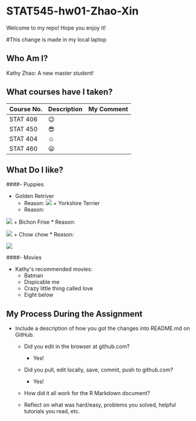 # STAT545-hw01-Zhao-Xin
Welcome to my repo! Hope you enjoy it!

#This change is made in my local laptop
## Who Am I?
Kathy Zhao: A new master student!

## What courses have I taken? 
|    **Course No.**    | **Description** | **My Comment** |
|----------------------|-----------------|----------------|
| STAT 406  | :wink: |
| STAT 450 | :sunglasses: |
| STAT 404 | :relaxed:  |
| STAT 460 | :frowning:  |

## What Do I like?
####- Puppies

   + Golden Retriver
     * Reason: 
 ![](https://media.tenor.com/images/0403771d377938e7307a129b99cf0a3b/tenor.gif)
    + Yorkshire Terrier
     * Reason:
    
![](https://68.media.tumblr.com/26166f7215d0bcad8eda2a2049fbf266/tumblr_ms98y4SHat1r1mr1po1_500.gif)
    + Bichon Frise
      * Reason:
    
![](http://www.gifbin.com/bin/012012/1327602286_cute_bichon_frise_puppy.gif)
    + Chow chow
      * Reason:
    
![](http://31.media.tumblr.com/2194be83fdf928a137ac50b1d54aa052/tumblr_mwcq6jzESP1smk5jxo1_400.gif)
    
####- Movies

  + Kathy's recommended movies:
    * Batman
    * Dispicable me
    * Crazy little thing called love
    * Eight below

## My Process During the Assignment

- Include a description of how you got the changes into README.md on GitHub.
    + Did you edit in the browser at github.com?
      * Yes!
    + Did you pull, edit locally, save, commit, push to github.com?
      * Yes!
    + How did it all work for the R Markdown document?

    + Reflect on what was hard/easy, problems you solved, helpful tutorials you read, etc. 
